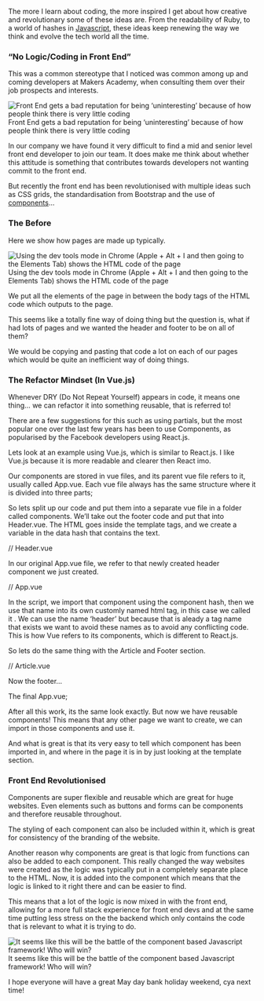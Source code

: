 The more I learn about coding, the more inspired I get about how creative and revolutionary some of these ideas are. From the readability of Ruby, to a world of hashes in [Javascript](https://hackernoon.com/tagged/javascript), these ideas keep renewing the way we think and evolve the tech world all the time.

### “No Logic/Coding in Front End”

This was a common stereotype that I noticed was common among up and coming developers at Makers Academy, when consulting them over their job prospects and interests.

![Front End gets a bad reputation for being ‘uninteresting’ because of how people think there is very little coding](https://cdn-images-1.medium.com/max/800/1*-dbbyQwUJz60Znr9SOepQw.jpeg)
Front End gets a bad reputation for being ‘uninteresting’ because of how people think there is very little coding

In our company we have found it very difficult to find a mid and senior level front end developer to join our team. It does make me think about whether this attitude is something that contributes towards developers not wanting commit to the front end.

But recently the front end has been revolutionised with multiple ideas such as CSS grids, the standardisation from Bootstrap and the use of [components](https://hackernoon.com/tagged/components)…

### The Before

Here we show how pages are made up typically.

![Using the dev tools mode in Chrome (Apple + Alt + I and then going to the Elements Tab) shows the HTML code of the page](https://cdn-images-1.medium.com/max/1200/1*KgnAK9J1UPD7bthov4C_-w.png)
Using the dev tools mode in Chrome (Apple + Alt + I and then going to the Elements Tab) shows the HTML code of the page

We put all the elements of the page in between the body tags of the HTML code which outputs to the page.

This seems like a totally fine way of doing thing but the question is, what if had lots of pages and we wanted the header and footer to be on all of them?

We would be copying and pasting that code a lot on each of our pages which would be quite an inefficient way of doing things.

### The Refactor Mindset (In Vue.js)

Whenever DRY (Do Not Repeat Yourself) appears in code, it means one thing… we can refactor it into something reusable, that is referred to!

There are a few suggestions for this such as using partials, but the most popular one over the last few years has been to use Components, as popularised by the Facebook developers using React.js.

Lets look at an example using Vue.js, which is similar to React.js. I like Vue.js because it is more readable and clearer then React imo.

Our components are stored in vue files, and its parent vue file refers to it, usually called App.vue. Each vue file always has the same structure where it is divided into three parts;

<template>  
// HTML of the component goes here  
</template>

<script>  
// Code goes here  
</script>

<style>  
// CSS Styling goes here  
</style>

So lets split up our code and put them into a separate vue file in a folder called components. We’ll take out the footer code and put that into Header.vue. The HTML goes inside the template tags, and we create a variable in the data hash that contains the text.

// Header.vue

<template>  
    <header>  
        <p>{{ headerText }}</p>  
    </header>  
</template>

<script>  
export default {  
    data: {  
        headerText: "This is the header",  
    }  
}

</script>

<style >  
</style>

In our original App.vue file, we refer to that newly created header component we just created.

// App.vue

<template>  
    <div class="container">  
        <br>  
        <app-header></app-header>  
        <hr>  
        <h1>The Article</h1>  
        <article class="article">  
            Lorem ipsum dolor sit amet, consectetur adipisicing elit, sed do eiusmod tempor incididunt ut labore et dolore magna aliqua. Ut enim ad minim veniam, quis nostrud exercitation ullamco laboris nisi ut aliquip ex ea commodo consequat. Duis aute irure dolor in reprehenderit in voluptate velit esse cillum dolore eu fugiat nulla pariatur. Excepteur sint occaecat cupidatat non proident, sunt in culpa qui officia deserunt mollit anim id est laborum.  
        </article>  
        <hr>  
        <footer>  
            <p>This is the footer</p>  
        </footer>  
    </div>  
</template>

<script>  
import appHeader from './components/Header.vue'

export default {  
  components: {  
    'app-header': appHeader,  
  },  
};

</script>

<style>  
</style>

In the script, we import that component using the component hash, then we use that name into its own customly named html tag, in this case we called it <app-header>. We can use the name ‘header’ but because that is aleady a tag name that exists we want to avoid these names as to avoid any conflicting code. This is how Vue refers to its components, which is different to React.js.

So lets do the same thing with the Article and Footer section.

// Article.vue

<template>  
    <div>  
        <h1>The Article</h1>  
        <article>{{ articleText }}</article>  
    </div>  
</template>

<script>  
export default {  
    data() {  
        return {  
            articleText: "Lorem ipsum dolor sit amet, consectetur adipisicing elit, sed do eiusmod tempor incididunt ut labore et dolore magna aliqua. Ut enim ad minim veniam, quis nostrud exercitation ullamco laboris nisi ut aliquip ex ea commodo consequat. Duis aute irure dolor in reprehenderit in voluptate velit esse cillum dolore eu fugiat nulla pariatur. Excepteur sint occaecat cupidatat non proident, sunt in culpa qui officia deserunt mollit anim id est laborum."  
        }  
    }  
}  
</script>

<style >  
</style>

Now the footer…

<template>  
    <footer>{{ footerText }}</footer>  
</template>

<script>  
export default {  
    data() {  
        return {  
            footerText: "This is the footer",  
        }  
    }  
}  
</script>

<style lang="css">  
</style>

The final App.vue;

<template>  
    <div class="container">  
        <br>  
        <app-header></app-header>  
        <hr>  
        <app-article></app-article>  
        <hr>  
        <app-footer></app-footer>  
    </div>  
</template>

<script>  
import appHeader from './components/Header.vue'  
import appArticle from './components/Article.vue'  
import appFooter from './components/Footer.vue'

export default {  
  components: {  
    'app-header': appHeader,  
    'app-article': appArticle,  
    'app-footer': appFooter,  
  },  
};

</script>

<style>  
</style>

After all this work, its the same look exactly. But now we have reusable components! This means that any other page we want to create, we can import in those components and use it.

And what is great is that its very easy to tell which component has been imported in, and where in the page it is in by just looking at the template section.

### Front End Revolutionised

Components are super flexible and reusable which are great for huge websites. Even elements such as buttons and forms can be components and therefore reusable throughout.

The styling of each component can also be included within it, which is great for consistency of the branding of the website.

Another reason why components are great is that logic from functions can also be added to each component. This really changed the way websites were created as the logic was typically put in a completely separate place to the HTML. Now, it is added into the component which means that the logic is linked to it right there and can be easier to find.

This means that a lot of the logic is now mixed in with the front end, allowing for a more full stack experience for front end devs and at the same time putting less stress on the the backend which only contains the code that is relevant to what it is trying to do.

![It seems like this will be the battle of the component based Javascript framework! Who will win?](https://cdn-images-1.medium.com/max/800/1*wRC3PA4tW_IJcbFnz5zUug.png)
It seems like this will be the battle of the component based Javascript framework! Who will win?

I hope everyone will have a great May day bank holiday weekend, cya next time!